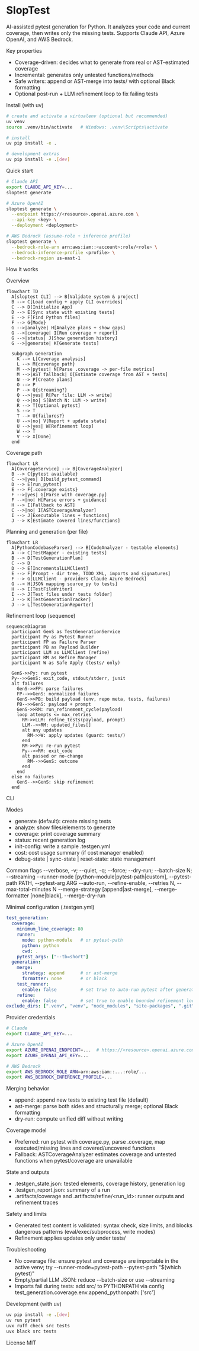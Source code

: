 # SlopTest

AI-assisted pytest generation for Python. It analyzes your code and current coverage, then writes only the missing tests. Supports Claude API, Azure OpenAI, and AWS Bedrock.

Key properties
- Coverage-driven: decides what to generate from real or AST-estimated coverage
- Incremental: generates only untested functions/methods
- Safe writers: append or AST-merge into tests/ with optional Black formatting
- Optional post-run + LLM refinement loop to fix failing tests

Install (with uv)
```bash
# create and activate a virtualenv (optional but recommended)
uv venv
source .venv/bin/activate   # Windows: .venv\Scripts\activate

# install
uv pip install -e .

# development extras
uv pip install -e .[dev]
```

Quick start
```bash
# Claude API
export CLAUDE_API_KEY=...
sloptest generate

# Azure OpenAI
sloptest generate \
  --endpoint https://<resource>.openai.azure.com \
  --api-key <key> \
  --deployment <deployment>

# AWS Bedrock (assume-role + inference profile)
sloptest generate \
  --bedrock-role-arn arn:aws:iam::<account>:role/<role> \
  --bedrock-inference-profile <profile> \
  --bedrock-region us-east-1
```

How it works

Overview
```mermaid
flowchart TD
  A[sloptest CLI] --> B[Validate system & project]
  B --> C[Load config + apply CLI overrides]
  C --> D[Initialize App]
  D --> E[Sync state with existing tests]
  E --> F[Find Python files]
  F --> G{Mode}
  G -->|analyze| H[Analyze plans + show gaps]
  G -->|coverage| I[Run coverage + report]
  G -->|status| J[Show generation history]
  G -->|generate| K[Generate tests]

  subgraph Generation
    K --> L[Coverage analysis]
    L --> M{coverage path}
    M -->|pytest| N[Parse .coverage -> per-file metrics]
    M -->|AST fallback| O[Estimate coverage from AST + tests]
    N --> P[Create plans]
    O --> P
    P --> Q{streaming?}
    Q -->|yes| R[Per file: LLM -> write]
    Q -->|no| S[Batch N: LLM -> write]
    R --> T[Optional pytest]
    S --> T
    T --> U{failures?}
    U -->|no| V[Report + update state]
    U -->|yes| W[Refinement loop]
    W --> T
    V --> X[Done]
  end
```

Coverage path
```mermaid
flowchart LR
  A[CoverageService] --> B[CoverageAnalyzer]
  B --> C{pytest available}
  C -->|yes| D[build_pytest_command]
  D --> E[run_pytest]
  E --> F{.coverage exists}
  F -->|yes| G[Parse with coverage.py]
  F -->|no| H[Parse errors + guidance]
  H --> I[Fallback to AST]
  C -->|no| I[ASTCoverageAnalyzer]
  I --> J[Executable lines + functions]
  J --> K[Estimate covered lines/functions]
```

Planning and generation (per file)
```mermaid
flowchart LR
  A[PythonCodebaseParser] --> B[CodeAnalyzer - testable elements]
  A --> C[TestMapper - existing tests]
  B --> D[TestGenerationPlan]
  C --> D
  D --> E[IncrementalLLMClient]
  E --> F[Prompt - dir tree, TODO XML, imports and signatures]
  F --> G[LLMClient - providers Claude Azure Bedrock]
  G --> H[JSON mapping source_py to tests]
  H --> I[TestFileWriter]
  I --> J[Test files under tests folder]
  J --> K[TestGenerationTracker]
  J --> L[TestGenerationReporter]
```

Refinement loop (sequence)
```mermaid
sequenceDiagram
  participant GenS as TestGenerationService
  participant Py as Pytest Runner
  participant FP as Failure Parser
  participant PB as Payload Builder
  participant LLM as LLMClient (refine)
  participant RM as Refine Manager
  participant W as Safe Apply (tests/ only)

  GenS->>Py: run pytest
  Py-->>GenS: exit_code, stdout/stderr, junit
  alt failures
    GenS->>FP: parse failures
    FP-->>GenS: normalized failures
    GenS->>PB: build payload (env, repo meta, tests, failures)
    PB-->>GenS: payload + prompt
    GenS->>RM: run_refinement_cycle(payload)
    loop attempts <= max_retries
      RM->>LLM: refine_tests(payload, prompt)
      LLM-->>RM: updated_files[]
      alt any updates
        RM->>W: apply updates (guard: tests/)
      end
      RM->>Py: re-run pytest
      Py-->>RM: exit_code
      alt passed or no-change
        RM-->>GenS: outcome
      end
    end
  else no failures
    GenS-->>GenS: skip refinement
  end
```

CLI

Modes
- generate (default): create missing tests
- analyze: show files/elements to generate
- coverage: print coverage summary
- status: recent generation log
- init-config: write a sample .testgen.yml
- cost: cost usage summary (if cost manager enabled)
- debug-state | sync-state | reset-state: state management

Common flags
--verbose, -v; --quiet, -q; --force; --dry-run; --batch-size N; --streaming
--runner-mode [python-module|pytest-path|custom], --pytest-path PATH, --pytest-arg ARG
--auto-run, --refine-enable, --retries N, --max-total-minutes N
--merge-strategy [append|ast-merge], --merge-formatter [none|black], --merge-dry-run

Minimal configuration (.testgen.yml)
```yaml
test_generation:
  coverage:
    minimum_line_coverage: 80
    runner:
      mode: python-module   # or pytest-path
      python: python
      cwd: .
    pytest_args: ["--tb=short"]
  generation:
    merge:
      strategy: append      # or ast-merge
      formatter: none       # or black
    test_runner:
      enable: false         # set true to auto-run pytest after generation
    refine:
      enable: false         # set true to enable bounded refinement loop
exclude_dirs: [".venv", "venv", "node_modules", "site-packages", ".git"]
```

Provider credentials
```bash
# Claude
export CLAUDE_API_KEY=...

# Azure OpenAI
export AZURE_OPENAI_ENDPOINT=...  # https://<resource>.openai.azure.com
export AZURE_OPENAI_API_KEY=...

# AWS Bedrock
export AWS_BEDROCK_ROLE_ARN=arn:aws:iam::...:role/...
export AWS_BEDROCK_INFERENCE_PROFILE=...
```

Merging behavior
- append: append new tests to existing test file (default)
- ast-merge: parse both sides and structurally merge; optional Black formatting
- dry-run: compute unified diff without writing

Coverage model
- Preferred: run pytest with coverage.py, parse .coverage, map executed/missing lines and covered/uncovered functions
- Fallback: ASTCoverageAnalyzer estimates coverage and untested functions when pytest/coverage are unavailable

State and outputs
- .testgen_state.json: tested elements, coverage history, generation log
- .testgen_report.json: summary of a run
- .artifacts/coverage and .artifacts/refine/<run_id>: runner outputs and refinement traces

Safety and limits
- Generated test content is validated: syntax check, size limits, and blocks dangerous patterns (eval/exec/subprocess, write modes)
- Refinement applies updates only under tests/

Troubleshooting
- No coverage file: ensure pytest and coverage are importable in the active venv; try --runner-mode=pytest-path --pytest-path "$(which pytest)"
- Empty/partial LLM JSON: reduce --batch-size or use --streaming
- Imports fail during tests: add src/ to PYTHONPATH via config test_generation.coverage.env.append_pythonpath: ['src']

Development (with uv)
```bash
uv pip install -e .[dev]
uv run pytest
uvx ruff check src tests
uvx black src tests
```

License
MIT
